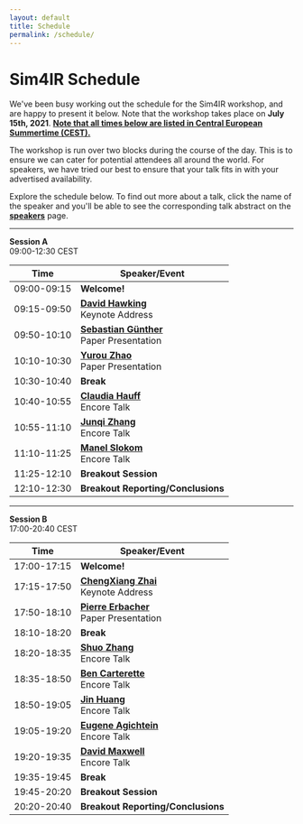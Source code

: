 ```yaml
---
layout: default
title: Schedule
permalink: /schedule/
---
```


# Sim4IR Schedule

We've been busy working out the schedule for the Sim4IR workshop, and are happy to present it below. Note that the workshop takes place on **July 15th, 2021**. <span id="timezone-status">**<u>Note that all times below are listed in Central European Summertime (CEST).</u>**</span>

The workshop is run over two blocks during the course of the day. This is to ensure we can cater for potential attendees all around the world. For speakers, we have tried our best to ensure that your talk fits in with your advertised availability.

Explore the schedule below. To find out more about a talk, click the name of the speaker and you'll be able to see the corresponding talk abstract on the **[speakers](/speakers/)** page.

***

**Session A**<br /><span class="time">09:00-12:30</span> <span class="timezone">CEST</span>

| Time        | Speaker/Event                                         |
|-------------|-------------------------------------------------------|
| <span class="time">09:00-09:15</span> | **Welcome!** |
| <span class="time">09:15-09:50</span> | [**David Hawking**](/speakers/#dave)<br />Keynote Address                      |
| <span class="time">09:50-10:10</span> | [**Sebastian Günther**](/speakers/#sebastian)<br />Paper Presentation              |
| <span class="time">10:10-10:30</span> | [**Yurou Zhao**](/speakers/#yurou)<br />Paper Presentation                     |
| <span class="time">10:30-10:40</span> | **Break**                                             |
| <span class="time">10:40-10:55</span> | [**Claudia Hauff**](/speakers/#claudia)<br />Encore Talk                         |
| <span class="time">10:55-11:10</span> | [**Junqi Zhang**](/speakers/#junqi)<br />Encore Talk                           |
| <span class="time">11:10-11:25</span> | [**Manel Slokom**](/speakers/#manel)<br />Encore Talk                          |
| <span class="time">11:25-12:10</span> | **Breakout Session**                                  |
| <span class="time">12:10-12:30</span> | **Breakout Reporting/Conclusions**                                  |

***

**Session B**<br /><span class="time">17:00-20:40</span> <span class="timezone">CEST</span>

| Time        | Speaker/Event                                         |
|-------------|-------------------------------------------------------|
| <span class="time">17:00-17:15</span> | **Welcome!** |
| <span class="time">17:15-17:50</span> | [**ChengXiang Zhai**](/speakers/#chengxiang)<br />Keynote Address                  |
| <span class="time">17:50-18:10</span> | [**Pierre Erbacher**](/speakers/#pierre)<br />Paper Presentation                |
| <span class="time">18:10-18:20</span> | **Break**                                             |
| <span class="time">18:20-18:35</span> | [**Shuo Zhang**](/speakers/#shuo)<br />Encore Talk                            |
| <span class="time">18:35-18:50</span> | [**Ben Carterette**](/speakers/#ben)<br />Encore Talk                        |
| <span class="time">18:50-19:05</span> | [**Jin Huang**](/speakers/#jin)<br />Encore Talk                             |
| <span class="time">19:05-19:20</span> | [**Eugene Agichtein**](/speakers/#eugene)<br />Encore Talk                      |
| <span class="time">19:20-19:35</span> | [**David Maxwell**](/speakers/#david)<br />Encore Talk                          |
| <span class="time">19:35-19:45</span> | **Break**                                             |
| <span class="time">19:45-20:20</span> | **Breakout Session**                                  |
| <span class="time">20:20-20:40</span> | **Breakout Reporting/Conclusions**                                       |